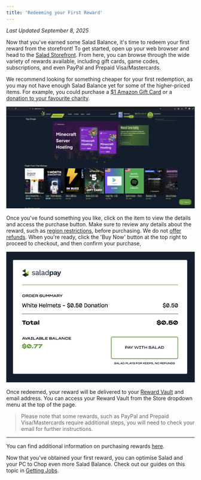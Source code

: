 ```yaml
---
title: 'Redeeming your First Reward'
---
```


_Last Updated September 8, 2025_

Now that you've earned some Salad Balance, it's time to redeem your first reward from the storefront! To get started,
open up your web browser and head to the [Salad Storefront](https://salad.com/store). From here, you can browse through
the wide variety of rewards available, including gift cards, game codes, subscriptions, and even PayPal and Prepaid
Visa/Mastercards.

We recommend looking for something cheaper for your first redemption, as you may not have enough Salad Balance yet for
some of the higher-priced items. For example, you could purchase a
[$1 Amazon Gift Card](https://salad.com/store/search?q=amazon%20gift%20card&size=n_20_n&filters%5B0%5D%5Bfield%5D=price&filters%5B0%5D%5Bvalues%5D%5B0%5D%5Bto%5D=n_5_n&filters%5B0%5D%5Bvalues%5D%5B0%5D%5Bfrom%5D=n_1_n&filters%5B0%5D%5Bvalues%5D%5B0%5D%5Bname%5D=%241%20to%20%245&filters%5B0%5D%5Btype%5D=all)
or a [donation to your favourite charity](https://salad.com/store/search?q=Donation&size=n_20_n).

![](./content/images/Guides/Getting-Started/Redeeming-your-First-Reward-1.png)

Once you've found something you like, click on the item to view the details and access the purchase button. Make sure to
review any details about the reward, such as
[region restrictions](/docs/Rewards/Rewards-FAQ/243-what-region-is-this-reward-for), before purchasing. We do not
[offer refunds](/docs/Rewards/Rewards-Support/191-i-want-a-refund). When you're ready, click the 'Buy Now' button at the
top right to proceed to checkout, and then confirm your purchase,

![](./content/images/Guides/Getting-Started/Redeeming-your-First-Reward-2.png)

Once redeemed, your reward will be delivered to your
[Reward Vault](/docs/Guides/Using-the-Salad-App/125-where-to-find-your-reward-redemption-code) and email address. You
can access your Reward Vault from the Store dropdown menu at the top of the page.

> Please note that some rewards, such as PayPal and Prepaid Visa/Mastercards require additional steps, you will need to
> check your email for further instructions.

---

You can find additional information on purchasing rewards
[here](/docs/Guides/Using-the-Salad-App/124-how-to-make-a-purchase).

Now that you've obtained your first reward, you can optimise Salad and your PC to Chop even more Salad Balance. Check
out our guides on this topic in [Getting Jobs](/docs/Guides/Getting-Jobs/326-workload-preferences).
